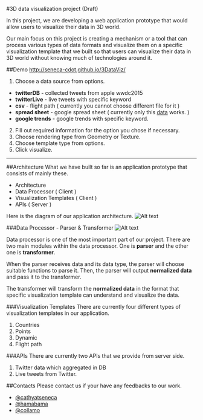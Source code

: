 #3D data visualization project (Draft)

In this project, we are developing a web application prototype that would allow users to visualize their data in 3D world.

Our main focus on this project is creating a mechanism or a tool that can process various types of data formats and visualize them on a specific visualization template that we built so that users can visualize their data in 3D world without knowing much of technologies around it.

##Demo
http://seneca-cdot.github.io/3DataViz/

1. Choose a data source from options.
  - **twitterDB** - collected tweets from apple wwdc2015
  - **twitterLive** - live tweets with specific keyword
  - **csv** - flight path ( currently you cannot choose different file for it )
  - **spread sheet** - google spread sheet ( currently only this [data](https://docs.google.com/spreadsheets/d/13aV2htkF_dYz4uU76mJMhFfDBxrCkD1jJI5ktw4lBLg/pubhtml) works. )
  - **google trends** - google trends with specific keyword.

2. Fill out required information for the option you chose if necessary.
3. Choose rendering type from Geometry or Texture.
4. Choose template type from options.
5. Click visualize.

---
##Architecture
What we have built so far is an application prototype that consists of mainly these.
- Architecture
- Data Processor ( Client )
- Visualization Templates ( Client )
- APIs ( Server )

Here is the diagram of our application architecture.
![Alt text](http://seneca-cdot.github.io/3DataViz/images/3dataviz-architect.png)

###Data Processor - Parser & Transformer
![Alt text](http://seneca-cdot.github.io/3DataViz/images/3dataviz-dataprocessor.png)


Data processor is one of the most important part of our project. There are two main modules within the data processor. One is **parser** and the other one is **transformer**.

When the parser receives data and its data type, the parser will choose suitable functions to parse it. Then, the parser will output **normalized data** and pass it to the transformer.

The transformer will transform the **normalized data** in the format that specific visualization template can understand and visualize the data.
 
###Visualization Templates
There are currently four different types of visualization templates in our application.
  1. Countries
  2. Points
  3. Dynamic
  4. Flight path

###APIs
There are currently two APIs that we provide from server side.
  1. Twitter data which aggregated in DB
  2. Live tweets from Twitter.

##Contacts
Please contact us if your have any feedbacks to our work.
  - [@cathyatseneca](https://github.com/cathyatseneca)
  - [@hamabama](https://github.com/Hamabama)
  - [@collamo](https://github.com/collamo)